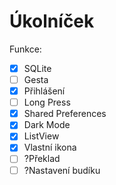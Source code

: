 # Úkolníček

Funkce:
- [x] SQLite
- [ ] Gesta
- [x] Přihlášení
- [ ] Long Press
- [x] Shared Preferences
- [x] Dark Mode
- [x] ListView
- [x] Vlastní ikona
- [ ] ?Překlad
- [ ] ?Nastavení budíku
